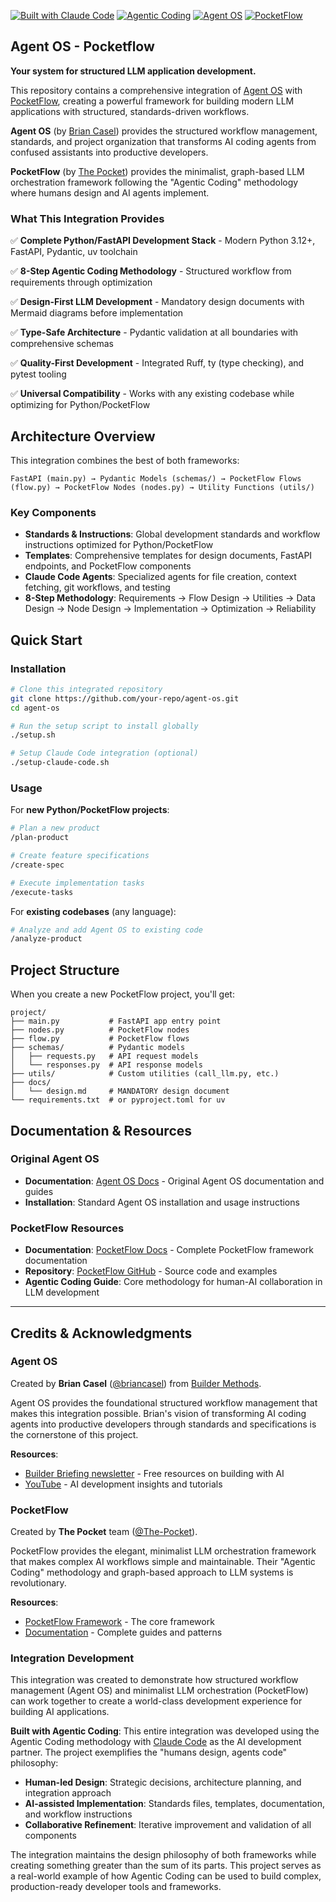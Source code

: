 

[![Built with Claude Code](https://img.shields.io/badge/Built%20with-Claude%20Code-4A90E2?style=flat-square&logo=anthropic&logoColor=white)](https://claude.ai/code)
[![Agentic Coding](https://img.shields.io/badge/Development-Agentic%20Coding-FF6B6B?style=flat-square)](https://the-pocket.github.io/PocketFlow/guide.html)
[![Agent OS](https://img.shields.io/badge/Framework-Agent%20OS-00B4D8?style=flat-square)](https://buildermethods.com/agent-os)
[![PocketFlow](https://img.shields.io/badge/LLM%20Framework-PocketFlow-00F5FF?style=flat-square)](https://github.com/The-Pocket/PocketFlow)

## Agent OS - Pocketflow

**Your system for structured LLM application development.**

This repository contains a comprehensive integration of [Agent OS](https://buildermethods.com/agent-os) with [PocketFlow](https://github.com/The-Pocket/PocketFlow), creating a powerful framework for building modern LLM applications with structured, standards-driven workflows.

**Agent OS** (by [Brian Casel](https://buildermethods.com)) provides the structured workflow management, standards, and project organization that transforms AI coding agents from confused assistants into productive developers.

**PocketFlow** (by [The Pocket](https://github.com/The-Pocket)) provides the minimalist, graph-based LLM orchestration framework following the "Agentic Coding" methodology where humans design and AI agents implement.

### What This Integration Provides

✅ **Complete Python/FastAPI Development Stack** - Modern Python 3.12+, FastAPI, Pydantic, uv toolchain

✅ **8-Step Agentic Coding Methodology** - Structured workflow from requirements through optimization

✅ **Design-First LLM Development** - Mandatory design documents with Mermaid diagrams before implementation

✅ **Type-Safe Architecture** - Pydantic validation at all boundaries with comprehensive schemas

✅ **Quality-First Development** - Integrated Ruff, ty (type checking), and pytest tooling

✅ **Universal Compatibility** - Works with any existing codebase while optimizing for Python/PocketFlow

## Architecture Overview

This integration combines the best of both frameworks:

```
FastAPI (main.py) → Pydantic Models (schemas/) → PocketFlow Flows (flow.py) → PocketFlow Nodes (nodes.py) → Utility Functions (utils/)
```

### Key Components

- **Standards & Instructions**: Global development standards and workflow instructions optimized for Python/PocketFlow
- **Templates**: Comprehensive templates for design documents, FastAPI endpoints, and PocketFlow components  
- **Claude Code Agents**: Specialized agents for file creation, context fetching, git workflows, and testing
- **8-Step Methodology**: Requirements → Flow Design → Utilities → Data Design → Node Design → Implementation → Optimization → Reliability

## Quick Start

### Installation

```bash
# Clone this integrated repository
git clone https://github.com/your-repo/agent-os.git
cd agent-os

# Run the setup script to install globally
./setup.sh

# Setup Claude Code integration (optional)
./setup-claude-code.sh
```

### Usage

For **new Python/PocketFlow projects**:
```bash
# Plan a new product
/plan-product

# Create feature specifications
/create-spec

# Execute implementation tasks
/execute-tasks
```

For **existing codebases** (any language):
```bash
# Analyze and add Agent OS to existing code
/analyze-product
```

## Project Structure

When you create a new PocketFlow project, you'll get:

```
project/
├── main.py           # FastAPI app entry point
├── nodes.py          # PocketFlow nodes  
├── flow.py           # PocketFlow flows
├── schemas/          # Pydantic models
│   ├── requests.py   # API request models
│   └── responses.py  # API response models
├── utils/            # Custom utilities (call_llm.py, etc.)
├── docs/
│   └── design.md     # MANDATORY design document
└── requirements.txt  # or pyproject.toml for uv
```

## Documentation & Resources

### Original Agent OS
- **Documentation**: [Agent OS Docs](https://buildermethods.com/agent-os) - Original Agent OS documentation and guides
- **Installation**: Standard Agent OS installation and usage instructions

### PocketFlow Resources  
- **Documentation**: [PocketFlow Docs](https://the-pocket.github.io/PocketFlow/) - Complete PocketFlow framework documentation
- **Repository**: [PocketFlow GitHub](https://github.com/The-Pocket/PocketFlow) - Source code and examples
- **Agentic Coding Guide**: Core methodology for human-AI collaboration in LLM development

---

## Credits & Acknowledgments

### Agent OS
Created by **Brian Casel** ([@briancasel](https://github.com/briancasel)) from [Builder Methods](https://buildermethods.com).

Agent OS provides the foundational structured workflow management that makes this integration possible. Brian's vision of transforming AI coding agents into productive developers through standards and specifications is the cornerstone of this project.

**Resources**:
- [Builder Briefing newsletter](https://buildermethods.com) - Free resources on building with AI
- [YouTube](https://youtube.com/@briancasel) - AI development insights and tutorials

### PocketFlow
Created by **The Pocket** team ([@The-Pocket](https://github.com/The-Pocket)).

PocketFlow provides the elegant, minimalist LLM orchestration framework that makes complex AI workflows simple and maintainable. Their "Agentic Coding" methodology and graph-based approach to LLM systems is revolutionary.

**Resources**:
- [PocketFlow Framework](https://github.com/The-Pocket/PocketFlow) - The core framework
- [Documentation](https://the-pocket.github.io/PocketFlow/) - Complete guides and patterns

### Integration Development
This integration was created to demonstrate how structured workflow management (Agent OS) and minimalist LLM orchestration (PocketFlow) can work together to create a world-class development experience for building AI applications.

**Built with Agentic Coding**: This entire integration was developed using the Agentic Coding methodology with [Claude Code](https://claude.ai/code) as the AI development partner. The project exemplifies the "humans design, agents code" philosophy:

- **Human-led Design**: Strategic decisions, architecture planning, and integration approach
- **AI-assisted Implementation**: Standards files, templates, documentation, and workflow instructions
- **Collaborative Refinement**: Iterative improvement and validation of all components

The integration maintains the design philosophy of both frameworks while creating something greater than the sum of its parts. This project serves as a real-world example of how Agentic Coding can be used to build complex, production-ready developer tools and frameworks.

